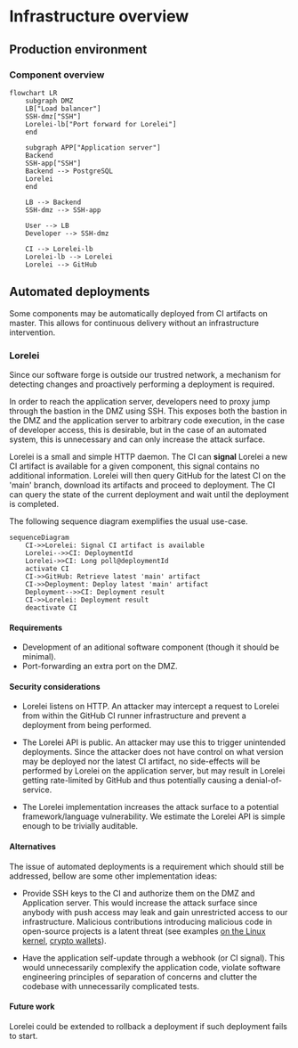 # Infrastructure overview

## Production environment

### Component overview

```mermaid
flowchart LR
    subgraph DMZ
    LB["Load balancer"]
    SSH-dmz["SSH"]
    Lorelei-lb["Port forward for Lorelei"]
    end

    subgraph APP["Application server"]
    Backend
    SSH-app["SSH"]
    Backend --> PostgreSQL
    Lorelei
    end

    LB --> Backend
    SSH-dmz --> SSH-app

    User --> LB
    Developer --> SSH-dmz

    CI --> Lorelei-lb
    Lorelei-lb --> Lorelei
    Lorelei --> GitHub
```

## Automated deployments

Some components may be automatically deployed from CI artifacts on master.
This allows for continuous delivery without an infrastructure intervention.

### Lorelei

Since our software forge is outside our trustred network, a mechanism for
detecting changes and proactively performing a deployment is required.

In order to reach the application server, developers need to proxy jump through
the bastion in the DMZ using SSH.
This exposes both the bastion in the DMZ and the application server to arbitrary
code execution, in the case of developer access, this is desirable, but in the
case of an automated system, this is unnecessary and can only increase the
attack surface.

Lorelei is a small and simple HTTP daemon.
The CI can **signal** Lorelei a new CI artifact is available for a given
component, this signal contains no additional information.
Lorelei will then query GitHub for the latest CI on the 'main' branch, download
its artifacts and proceed to deployment.
The CI can query the state of the current deployment and wait until the
deployment is completed.

The following sequence diagram exemplifies the usual use-case.

```mermaid
sequenceDiagram
    CI->>Lorelei: Signal CI artifact is available
    Lorelei-->>CI: DeploymentId
    Lorelei->>CI: Long poll@deploymentId
    activate CI
    CI->>GitHub: Retrieve latest 'main' artifact
    CI->>Deployment: Deploy latest 'main' artifact
    Deployment-->>CI: Deployment result
    CI->>Lorelei: Deployment result
    deactivate CI
```

#### Requirements

- Development of an aditional software component (though it should be minimal).
- Port-forwarding an extra port on the DMZ.

#### Security considerations

- Lorelei listens on HTTP. An attacker may intercept a request to Lorelei from
  within the GitHub CI runner infrastructure and prevent a deployment from being
  performed.

- The Lorelei API is public. An attacker may use this to trigger unintended
  deployments.
  Since the attacker does not have control on what version may be deployed nor
  the latest CI artifact, no side-effects will be performed by Lorelei on the
  application server, but may result in Lorelei getting rate-limited by GitHub
  and thus potentially causing a denial-of-service.

- The Lorelei implementation increases the attack surface to a potential
  framework/language vulnerability.
  We estimate the Lorelei API is simple enough to be trivially auditable.

#### Alternatives

The issue of automated deployments is a requirement which should still be
addressed, bellow are some other implementation ideas:

- Provide SSH keys to the CI and authorize them on the DMZ and Application
  server.
  This would increase the attack surface since anybody with push access may leak
  and gain unrestricted access to our infrastructure.
  Malicious contributions introducing malicious code in open-source projects is
  a latent threat (see examples [on the Linux kernel][vuln-lk],
  [crypto wallets][vuln-wallet]).

[vuln-lk]: https://heimdalsecurity.com/blog/university-of-minnesota-banned-by-linux-for-malicious-code/
[vuln-wallet]: https://www.theregister.com/2019/06/07/komodo_npm_wallets/

- Have the application self-update through a webhook (or CI signal).
  This would unnecessarily complexify the application code, violate software
  engineering principles of separation of concerns and clutter the codebase with
  unnecessarily complicated tests.

#### Future work

Lorelei could be extended to rollback a deployment if such deployment fails to
start.
